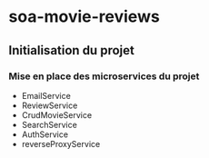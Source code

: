 # soa-movie-reviews

## Initialisation du projet

### Mise en place des microservices du projet

 * EmailService
 * ReviewService
 * CrudMovieService
 * SearchService
 * AuthService
 * reverseProxyService

###